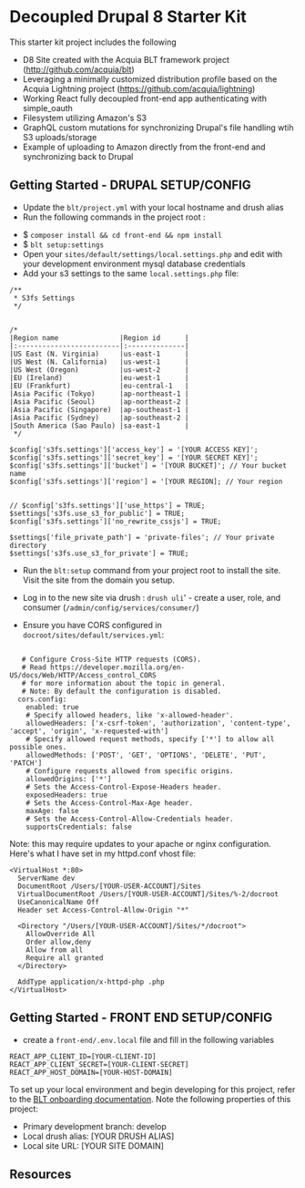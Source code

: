 # Decoupled Drupal 8 Starter Kit

This starter kit project includes the following

- D8 Site created with the Acquia BLT framework project (http://github.com/acquia/blt)
- Leveraging a minimally customized distribution profile based on the Acquia Lightning project (https://github.com/acquia/lightning)
- Working React fully decoupled front-end app authenticating with simple_oauth
- Filesystem utilizing Amazon's S3
- GraphQL custom mutations for synchronizing Drupal's file handling wtih S3 uploads/storage
- Example of uploading to Amazon directly from the front-end and synchronizing back to Drupal

## Getting Started - DRUPAL SETUP/CONFIG

- Update the `blt/project.yml` with your local hostname and drush alias
- Run the following commands in the project root :
* $ `composer install && cd front-end && npm install`
* $ `blt setup:settings`
* Open your `sites/default/settings/local.settings.php` and edit with your development environment mysql database credentials
* Add your s3 settings to the same `local.settings.php` file: 

```
/**
 * S3fs Settings
 */
 
 
/*
|Region name               |Region id      |
|:-------------------------|:--------------|
|US East (N. Virginia)     |us-east-1      |
|US West (N. California)   |us-west-1      |
|US West (Oregon)          |us-west-2      |
|EU (Ireland)              |eu-west-1      |
|EU (Frankfurt)            |eu-central-1   |
|Asia Pacific (Tokyo)      |ap-northeast-1 |
|Asia Pacific (Seoul)      |ap-northeast-2 |
|Asia Pacific (Singapore)  |ap-southeast-1 |
|Asia Pacific (Sydney)     |ap-southeast-2 |
|South America (Sao Paulo) |sa-east-1      |
 */

$config['s3fs.settings']['access_key'] = '[YOUR ACCESS KEY]';
$config['s3fs.settings']['secret_key'] = '[YOUR SECRET KEY]';
$config['s3fs.settings']['bucket'] = '[YOUR BUCKET]'; // Your bucket name
$config['s3fs.settings']['region'] = '[YOUR REGION]; // Your region


// $config['s3fs.settings']['use_https'] = TRUE;
$settings['s3fs.use_s3_for_public'] = TRUE;
$config['s3fs.settings']['no_rewrite_cssjs'] = TRUE;

$settings['file_private_path'] = 'private-files'; // Your private directory
$settings['s3fs.use_s3_for_private'] = TRUE;

```
* Run the `blt:setup` command from your project root to install the site. Visit the site from the domain you setup. 
* Log in to the new site via drush : `drush uli`' - create a user, role, and consumer (`/admin/config/services/consumer/`)

* Ensure you have CORS configured in `docroot/sites/default/services.yml`: 

```$xslt

   # Configure Cross-Site HTTP requests (CORS).
   # Read https://developer.mozilla.org/en-US/docs/Web/HTTP/Access_control_CORS
   # for more information about the topic in general.
   # Note: By default the configuration is disabled.
  cors.config:
    enabled: true
    # Specify allowed headers, like 'x-allowed-header'.
    allowedHeaders: ['x-csrf-token', 'authorization', 'content-type', 'accept', 'origin', 'x-requested-with']
    # Specify allowed request methods, specify ['*'] to allow all possible ones.
    allowedMethods: ['POST', 'GET', 'OPTIONS', 'DELETE', 'PUT', 'PATCH']
    # Configure requests allowed from specific origins.
    allowedOrigins: ['*']
    # Sets the Access-Control-Expose-Headers header.
    exposedHeaders: true
    # Sets the Access-Control-Max-Age header.
    maxAge: false
    # Sets the Access-Control-Allow-Credentials header.
    supportsCredentials: false
```

Note: this may require updates to your apache or nginx configuration. Here's what I have set in my httpd.conf vhost file: 

```$xslt
<VirtualHost *:80>
  ServerName dev
  DocumentRoot /Users/[YOUR-USER-ACCOUNT]/Sites
  VirtualDocumentRoot /Users/[YOUR-USER-ACCOUNT]/Sites/%-2/docroot
  UseCanonicalName Off
  Header set Access-Control-Allow-Origin "*"

  <Directory "/Users/[YOUR-USER-ACCOUNT]/Sites/*/docroot">
    AllowOverride All
    Order allow,deny
    Allow from all
    Require all granted
  </Directory>

  AddType application/x-httpd-php .php
</VirtualHost>

```


## Getting Started - FRONT END SETUP/CONFIG


* create a `front-end/.env.local` file and fill in the following variables

```$xslt
REACT_APP_CLIENT_ID=[YOUR-CLIENT-ID]
REACT_APP_CLIENT_SECRET=[YOUR-CLIENT-SECRET]
REACT_APP_HOST_DOMAIN=[YOUR-HOST-DOMAIN]
```



To set up your local environment and begin developing for this project, refer to the [BLT onboarding documentation](http://blt.readthedocs.io/en/latest/readme/onboarding/). Note the following properties of this project:
* Primary development branch: develop
* Local drush alias: [YOUR DRUSH ALIAS]
* Local site URL: [YOUR SITE DOMAIN] 

## Resources


